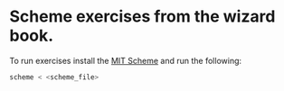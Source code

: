 # Scheme exercises from the wizard book.
To run exercises install the [MIT Scheme](https://www.gnu.org/software/mit-scheme/) and run the following:
```bash
scheme < <scheme_file>
```
